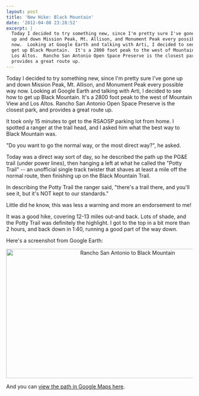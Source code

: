```yaml
---
layout: post
title: 'New Hike: Black Mountain'
date: '2012-04-08 23:28:52'
excerpt: |
  Today I decided to try something new, since I'm pretty sure I've gone
  up and down Mission Peak, Mt. Allison, and Monument Peak every possible way
  now.  Looking at Google Earth and talking with Arti, I decided to see how to
  get up Black Mountain.  It's a 2800 foot peak to the west of Mountain View and
  Los Altos.  Rancho San Antonio Open Space Preserve is the closest park, and
  provides a great route up.
---
```

Today I decided to try something new, since I'm pretty sure I've gone up and down Mission Peak, Mt. Allison, and Monument Peak every possible way now.  Looking at Google Earth and talking with Arti, I decided to see how to get up Black Mountain.  It's a 2800 foot peak to the west of Mountain View and Los Altos.  Rancho San Antonio Open Space Preserve is the closest park, and provides a great route up.

It took only 15 minutes to get to the RSAOSP parking lot from home.  I spotted a ranger at the trail head, and I asked him what the best way to Black Mountain was.

"Do you want to go the normal way, or the most direct way?", he asked.

Today was a direct way sort of day, so he described the path up the PG&E trail (under power lines), then hanging a left at what he called the "Potty Trail" -- an unofficial single track twister that shaves at least a mile off the normal route, then finishing up on the Black Mountain Trail.

In describing the Potty Trail the ranger said, "there's a trail there, and you'll see it, but it's NOT kept to our standards."

Little did he know, this was less a warning and more an endorsement to me!

It was a good hike, covering 12-13 miles out-and back.  Lots of shade, and the Potty Trail was definitely the highlight.  I got to the top in a bit more than 2 hours, and back down in 1:40, running a good part of the way down.

Here's a screenshot from Google Earth:
<p style="text-align:center;"><a href="http://www.flickr.com/photos/thenobot/7058529335/" title="Rancho San Antonio to Black Mountain by thenobot, on Flickr"><img src="https://farm6.staticflickr.com/5461/7058529335_4c1054a13e_z.jpg" width="640" height="349" alt="Rancho San Antonio to Black Mountain"></a></p>
And you can <a href="http://maps.google.com/maps/ms?msid=216260364569572714769.0004bd335d878f4d366ae&msa=0&ll=37.324692,-122.117379&spn=0.044911,0.074844">view the path in Google Maps here</a>.

